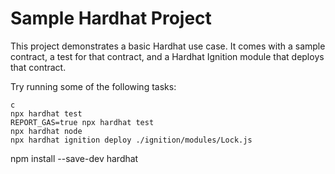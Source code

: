# Sample Hardhat Project

This project demonstrates a basic Hardhat use case. It comes with a sample contract, a test for that contract, and a Hardhat Ignition module that deploys that contract.

Try running some of the following tasks:

```shell
c
npx hardhat test
REPORT_GAS=true npx hardhat test
npx hardhat node
npx hardhat ignition deploy ./ignition/modules/Lock.js
```
npm install --save-dev hardhat